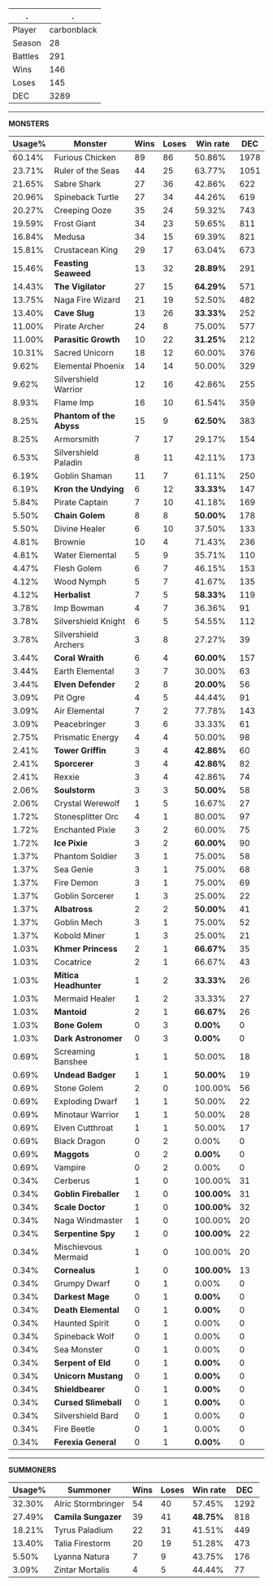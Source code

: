 .|.
|-|-
Player|carbonblack
Season|28
Battles|291
Wins|146
Loses|145
DEC|3289

---
**MONSTERS**

Usage%|Monster|Wins|Loses|Win rate|DEC|
-|-|-|-|-|-|
60.14%|Furious Chicken|89|86|50.86%|1978|
23.71%|Ruler of the Seas|44|25|63.77%|1051|
21.65%|Sabre Shark|27|36|42.86%|622|
20.96%|Spineback Turtle|27|34|44.26%|619|
20.27%|Creeping Ooze|35|24|59.32%|743|
19.59%|Frost Giant|34|23|59.65%|811|
16.84%|Medusa|34|15|69.39%|821|
15.81%|Crustacean King|29|17|63.04%|673|
15.46%|**Feasting Seaweed**|13|32|**28.89%**|291|
14.43%|**The Vigilator**|27|15|**64.29%**|571|
13.75%|Naga Fire Wizard|21|19|52.50%|482|
13.40%|**Cave Slug**|13|26|**33.33%**|252|
11.00%|Pirate Archer|24|8|75.00%|577|
11.00%|**Parasitic Growth**|10|22|**31.25%**|212|
10.31%|Sacred Unicorn|18|12|60.00%|376|
9.62%|Elemental Phoenix|14|14|50.00%|329|
9.62%|Silvershield Warrior|12|16|42.86%|255|
8.93%|Flame Imp|16|10|61.54%|359|
8.25%|**Phantom of the Abyss**|15|9|**62.50%**|383|
8.25%|Armorsmith|7|17|29.17%|154|
6.53%|Silvershield Paladin|8|11|42.11%|173|
6.19%|Goblin Shaman|11|7|61.11%|250|
6.19%|**Kron the Undying**|6|12|**33.33%**|147|
5.84%|Pirate Captain|7|10|41.18%|169|
5.50%|**Chain Golem**|8|8|**50.00%**|178|
5.50%|Divine Healer|6|10|37.50%|133|
4.81%|Brownie|10|4|71.43%|236|
4.81%|Water Elemental|5|9|35.71%|110|
4.47%|Flesh Golem|6|7|46.15%|153|
4.12%|Wood Nymph|5|7|41.67%|135|
4.12%|**Herbalist**|7|5|**58.33%**|119|
3.78%|Imp Bowman|4|7|36.36%|91|
3.78%|Silvershield Knight|6|5|54.55%|112|
3.78%|Silvershield Archers|3|8|27.27%|39|
3.44%|**Coral Wraith**|6|4|**60.00%**|157|
3.44%|Earth Elemental|3|7|30.00%|63|
3.44%|**Elven Defender**|2|8|**20.00%**|56|
3.09%|Pit Ogre|4|5|44.44%|91|
3.09%|Air Elemental|7|2|77.78%|143|
3.09%|Peacebringer|3|6|33.33%|61|
2.75%|Prismatic Energy|4|4|50.00%|98|
2.41%|**Tower Griffin**|3|4|**42.86%**|60|
2.41%|**Sporcerer**|3|4|**42.86%**|82|
2.41%|Rexxie|3|4|42.86%|74|
2.06%|**Soulstorm**|3|3|**50.00%**|58|
2.06%|Crystal Werewolf|1|5|16.67%|27|
1.72%|Stonesplitter Orc|4|1|80.00%|97|
1.72%|Enchanted Pixie|3|2|60.00%|75|
1.72%|**Ice Pixie**|3|2|**60.00%**|90|
1.37%|Phantom Soldier|3|1|75.00%|58|
1.37%|Sea Genie|3|1|75.00%|68|
1.37%|Fire Demon|3|1|75.00%|69|
1.37%|Goblin Sorcerer|1|3|25.00%|22|
1.37%|**Albatross**|2|2|**50.00%**|41|
1.37%|Goblin Mech|3|1|75.00%|52|
1.37%|Kobold Miner|1|3|25.00%|21|
1.03%|**Khmer Princess**|2|1|**66.67%**|35|
1.03%|Cocatrice|2|1|66.67%|43|
1.03%|**Mitica Headhunter**|1|2|**33.33%**|26|
1.03%|Mermaid Healer|1|2|33.33%|27|
1.03%|**Mantoid**|2|1|**66.67%**|26|
1.03%|**Bone Golem**|0|3|**0.00%**|0|
1.03%|**Dark Astronomer**|0|3|**0.00%**|0|
0.69%|Screaming Banshee|1|1|50.00%|18|
0.69%|**Undead Badger**|1|1|**50.00%**|19|
0.69%|Stone Golem|2|0|100.00%|56|
0.69%|Exploding Dwarf|1|1|50.00%|22|
0.69%|Minotaur Warrior|1|1|50.00%|28|
0.69%|Elven Cutthroat|1|1|50.00%|17|
0.69%|Black Dragon|0|2|0.00%|0|
0.69%|**Maggots**|0|2|**0.00%**|0|
0.69%|Vampire|0|2|0.00%|0|
0.34%|Cerberus|1|0|100.00%|31|
0.34%|**Goblin Fireballer**|1|0|**100.00%**|31|
0.34%|**Scale Doctor**|1|0|**100.00%**|32|
0.34%|Naga Windmaster|1|0|100.00%|20|
0.34%|**Serpentine Spy**|1|0|**100.00%**|22|
0.34%|Mischievous Mermaid|1|0|100.00%|20|
0.34%|**Cornealus**|1|0|**100.00%**|13|
0.34%|Grumpy Dwarf|0|1|0.00%|0|
0.34%|**Darkest Mage**|0|1|**0.00%**|0|
0.34%|**Death Elemental**|0|1|**0.00%**|0|
0.34%|Haunted Spirit|0|1|0.00%|0|
0.34%|Spineback Wolf|0|1|0.00%|0|
0.34%|Sea Monster|0|1|0.00%|0|
0.34%|**Serpent of Eld**|0|1|**0.00%**|0|
0.34%|**Unicorn Mustang**|0|1|**0.00%**|0|
0.34%|**Shieldbearer**|0|1|**0.00%**|0|
0.34%|**Cursed Slimeball**|0|1|**0.00%**|0|
0.34%|Silvershield Bard|0|1|0.00%|0|
0.34%|Fire Beetle|0|1|0.00%|0|
0.34%|**Ferexia General**|0|1|**0.00%**|0|

---
**SUMMONERS**

Usage%|Summoner|Wins|Loses|Win rate|DEC|
-|-|-|-|-|-|
32.30%|Alric Stormbringer|54|40|57.45%|1292|
27.49%|**Camila Sungazer**|39|41|**48.75%**|818|
18.21%|Tyrus Paladium|22|31|41.51%|449|
13.40%|Talia Firestorm|20|19|51.28%|473|
5.50%|Lyanna Natura|7|9|43.75%|176|
3.09%|Zintar Mortalis|4|5|44.44%|77|
